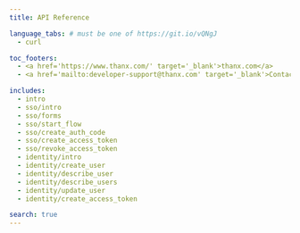 ```yaml
---
title: API Reference

language_tabs: # must be one of https://git.io/vQNgJ
  - curl

toc_footers:
  - <a href='https://www.thanx.com/' target='_blank'>thanx.com</a>
  - <a href='mailto:developer-support@thanx.com' target='_blank'>Contact Developer Support</a>

includes:
  - intro
  - sso/intro
  - sso/forms
  - sso/start_flow
  - sso/create_auth_code
  - sso/create_access_token
  - sso/revoke_access_token
  - identity/intro
  - identity/create_user
  - identity/describe_user
  - identity/describe_users
  - identity/update_user
  - identity/create_access_token

search: true
---
```

